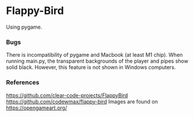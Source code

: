 # Flappy-Bird
 Using pygame.

### Bugs
There is incompatibility of pygame and Macbook (at least M1 chip). When running main.py, the transparent backgrounds of the player and pipes show solid black. However, this feature is not shown in Windows computers.

### References
https://github.com/clear-code-projects/FlappyBird
https://github.com/codewmax/flappy-bird
Images are found on https://opengameart.org/
